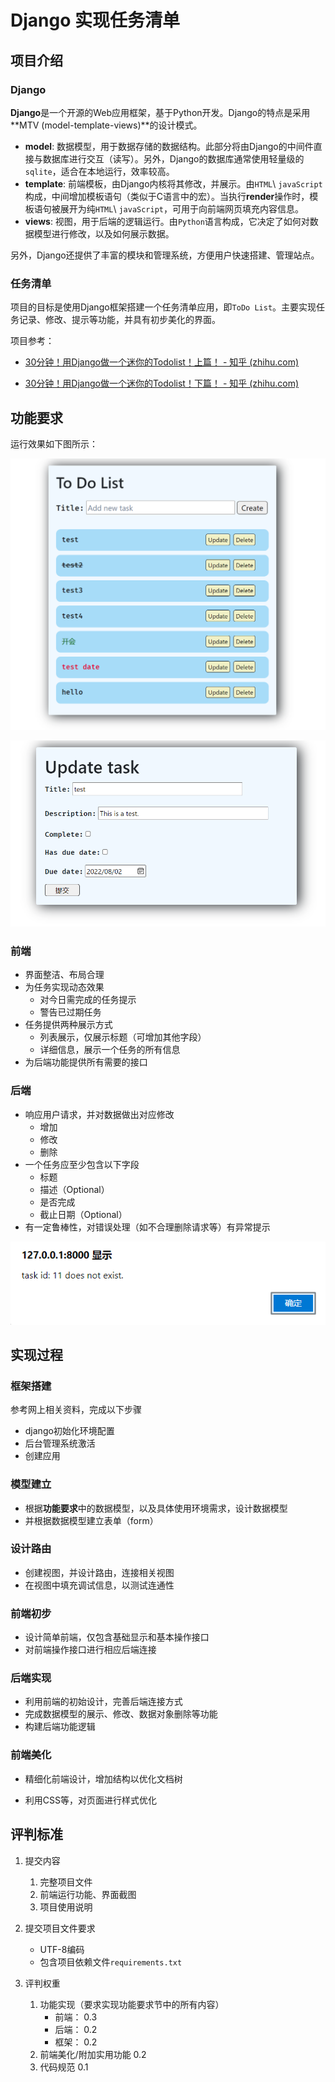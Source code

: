 # Django 实现任务清单

## 项目介绍

### Django

**Django**是一个开源的Web应用框架，基于Python开发。Django的特点是采用**MTV (model-template-views)**的设计模式。

* **model**: 数据模型，用于数据存储的数据结构。此部分将由Django的中间件直接与数据库进行交互（读写）。另外，Django的数据库通常使用轻量级的`sqlite`，适合在本地运行，效率较高。
* **template**: 前端模板，由Django内核将其修改，并展示。由`HTML`\\ `javaScript`构成，中间增加模板语句（类似于C语言中的宏）。当执行**render**操作时，模板语句被展开为纯`HTML`\\ `javaScript`，可用于向前端网页填充内容信息。
* **views**: 视图，用于后端的逻辑运行。由`Python`语言构成，它决定了如何对数据模型进行修改，以及如何展示数据。

另外，Django还提供了丰富的模块和管理系统，方便用户快速搭建、管理站点。

### 任务清单

项目的目标是使用Django框架搭建一个任务清单应用，即`ToDo List`。主要实现任务记录、修改、提示等功能，并具有初步美化的界面。

项目参考：

* [30分钟！用Django做一个迷你的Todolist！上篇！ - 知乎 (zhihu.com)](https://zhuanlan.zhihu.com/p/405918963)

* [30分钟！用Django做一个迷你的Todolist！下篇！ - 知乎 (zhihu.com)](https://zhuanlan.zhihu.com/p/406501861)

## 功能要求

运行效果如下图所示：

![demo1](./pic/demo1.png)

![demo2](./pic/demo2.png)

### 前端

* 界面整洁、布局合理
* 为任务实现动态效果
  * 对今日需完成的任务提示
  * 警告已过期任务
* 任务提供两种展示方式
  * 列表展示，仅展示标题（可增加其他字段）
  * 详细信息，展示一个任务的所有信息
* 为后端功能提供所有需要的接口

### 后端

* 响应用户请求，并对数据做出对应修改
  * 增加
  * 修改
  * 删除
* 一个任务应至少包含以下字段
  * 标题
  * 描述（Optional）
  * 是否完成
  * 截止日期（Optional）
* 有一定鲁棒性，对错误处理（如不合理删除请求等）有异常提示

![demo-error](./pic/demo3.png)

## 实现过程

### 框架搭建

参考网上相关资料，完成以下步骤

* django初始化环境配置
* 后台管理系统激活
* 创建应用

### 模型建立

* 根据**功能要求**中的数据模型，以及具体使用环境需求，设计数据模型
* 并根据数据模型建立表单（form）

### 设计路由

* 创建视图，并设计路由，连接相关视图
* 在视图中填充调试信息，以测试连通性

### 前端初步

* 设计简单前端，仅包含基础显示和基本操作接口
* 对前端操作接口进行相应后端连接

### 后端实现

* 利用前端的初始设计，完善后端连接方式
* 完成数据模型的展示、修改、数据对象删除等功能
* 构建后端功能逻辑

### 前端美化

* 精细化前端设计，增加结构以优化文档树

* 利用CSS等，对页面进行样式优化



## 评判标准

1. 提交内容
   1. 完整项目文件
   2. 前端运行功能、界面截图
   3. 项目使用说明
2. 提交项目文件要求
   * UTF-8编码
   * 包含项目依赖文件`requirements.txt`
3. 评判权重

   1. 功能实现（要求实现功能要求节中的所有内容）
      * 前端： 0.3
      * 后端： 0.2
      * 框架： 0.2
   2. 前端美化/附加实用功能 0.2
   3. 代码规范 0.1